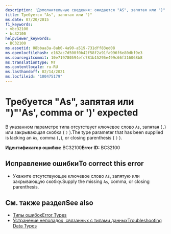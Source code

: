 ```yaml
---
description: 'Дополнительные сведения: ожидается "AS", запятая или ")"'
title: Требуется "As", запятая или ")"
ms.date: 07/20/2015
f1_keywords:
- vbc32100
- bc32100
helpviewer_keywords:
- BC32100
ms.assetid: 08bbaa3a-8ab0-4a90-a519-731dff83ed08
ms.openlocfilehash: e162ac7d500f0b42f58f2a91fa996f6e80dbf9e3
ms.sourcegitcommit: 10e719780594efc781b15295e499c66f316068b8
ms.translationtype: MT
ms.contentlocale: ru-RU
ms.lasthandoff: 02/14/2021
ms.locfileid: "100475179"
---
```

# <a name="as-comma-or--expected"></a><span data-ttu-id="a7482-103">Требуется "As", запятая или ")"</span><span class="sxs-lookup"><span data-stu-id="a7482-103">'As', comma or ')' expected</span></span>

<span data-ttu-id="a7482-104">В указанном параметре типа отсутствует ключевое слово `As`, запятая (`,`) или закрывающая скобка ( `)` ).</span><span class="sxs-lookup"><span data-stu-id="a7482-104">The type parameter that has been supplied is lacking an `As`, comma (`,`), or closing parenthesis ( `)` ).</span></span>  
  
 <span data-ttu-id="a7482-105">**Идентификатор ошибки:** BC32100</span><span class="sxs-lookup"><span data-stu-id="a7482-105">**Error ID:** BC32100</span></span>  
  
## <a name="to-correct-this-error"></a><span data-ttu-id="a7482-106">Исправление ошибки</span><span class="sxs-lookup"><span data-stu-id="a7482-106">To correct this error</span></span>  
  
- <span data-ttu-id="a7482-107">Укажите отсутствующее ключевое слово `As`, запятую или закрывающую скобку.</span><span class="sxs-lookup"><span data-stu-id="a7482-107">Supply the missing `As`, comma, or closing parenthesis.</span></span>  
  
## <a name="see-also"></a><span data-ttu-id="a7482-108">См. также раздел</span><span class="sxs-lookup"><span data-stu-id="a7482-108">See also</span></span>

- [<span data-ttu-id="a7482-109">Типы ошибок</span><span class="sxs-lookup"><span data-stu-id="a7482-109">Error Types</span></span>](../programming-guide/language-features/error-types.md)
- [<span data-ttu-id="a7482-110">Устранение неполадок, связанных с типами данных</span><span class="sxs-lookup"><span data-stu-id="a7482-110">Troubleshooting Data Types</span></span>](../programming-guide/language-features/data-types/troubleshooting-data-types.md)
